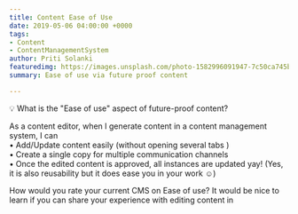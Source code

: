 ```yaml
---
title: Content Ease of Use
date: 2019-05-06 04:00:00 +0000
tags:
- Content
- ContentManagementSystem
author: Priti Solanki
featuredimg: https://images.unsplash.com/photo-1582996091947-7c50ca745bc9?ixlib=rb-1.2.1&ixid=eyJhcHBfaWQiOjEyMDd9&auto=format&fit=crop&w=1049&q=80
summary: Ease of use via future proof content

---
```

💡 What is the "Ease of use" aspect of future-proof content?  
  
As a content editor, when I generate content in a content management system, I can  
• Add/Update content easily (without opening several tabs )  
• Create a single copy for multiple communication channels  
• Once the edited content is approved, all instances are updated yay! (Yes, it is also reusability but it does ease you in your work ☺️)  
  
How would you rate your current CMS on Ease of use? It would be nice to learn if you can share your experience with editing content in